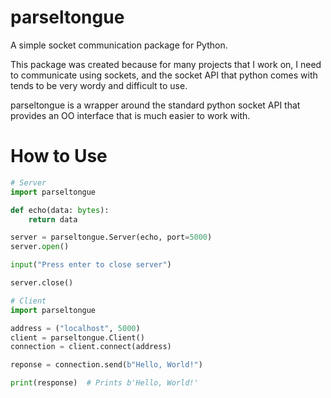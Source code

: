 # parseltongue

A simple socket communication package for Python.

This package was created because for many projects that I work on, I need to communicate using sockets, and the socket API that python comes with tends to be very wordy and difficult to use.

parseltongue is a wrapper around the standard python socket API that provides an OO interface that is much easier to work with.

# How to Use

```python
# Server
import parseltongue

def echo(data: bytes):
    return data

server = parseltongue.Server(echo, port=5000)
server.open()

input("Press enter to close server")

server.close()
```

```python
# Client
import parseltongue

address = ("localhost", 5000)
client = parseltongue.Client()
connection = client.connect(address)

reponse = connection.send(b"Hello, World!")

print(response)  # Prints b'Hello, World!'
```
